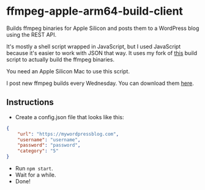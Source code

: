 # ffmpeg-apple-arm64-build-client

Builds ffmpeg binaries for Apple Silicon and posts them to a WordPress blog using the REST API.

It's mostly a shell script wrapped in JavaScript, but I used JavaScript because it's easier to work with JSON that way. It uses my fork of [this](https://github.com/Vargol/ffmpeg-apple-arm64-build) build script to actually build the ffmpeg binaries.

You need an Apple Silicon Mac to use this script.

I post new ffmpeg builds every Wednesday. You can download them [here](https://sjoerdscheffer.nl/ffmpeg-builds).

## Instructions
- Create a config.json file that looks like this:
```json
{
	"url": "https://mywordpressblog.com",
	"username": "username",
	"password": "password",
	"category": "5"
}
```
- Run `npm start`.
- Wait for a while.
- Done!